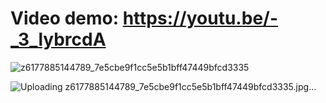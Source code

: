 # Video demo: https://youtu.be/-_3_lybrcdA




![z6177885144789_7e5cbe9f1cc5e5b1bff47449bfcd3335](https://github.com/user-attachments/assets/29e746ae-d7b7-46b9-934f-6ba507d04e8a)

![Uploading z6177885144789_7e5cbe9f1cc5e5b1bff47449bfcd3335.jpg…]()
